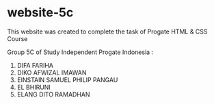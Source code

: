 # website-5c
This website was created to complete the task of Progate HTML &amp; CSS Course

Group 5C of Study Independent Progate Indonesia :
1. DIFA FARIHA
2. DIKO AFWIZAL IMAWAN
3. EINSTAIN SAMUEL PHILIP PANGAU
4. EL BHIRUNI
5. ELANG DITO RAMADHAN
